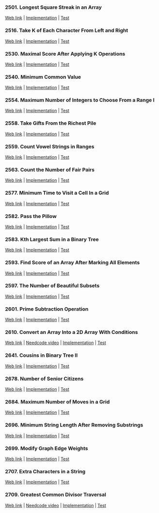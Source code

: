 ### 2501. Longest Square Streak in an Array

<a href="https://leetcode.com/problems/longest-square-streak-in-an-array">Web link</a> |
[Implementation](src/main/java/leetcode/Solution02501.java) |
[Test](src/test/java/leetcode/Solution02501Test.java)

### 2516. Take K of Each Character From Left and Right

<a href="https://leetcode.com/problems/take-k-of-each-character-from-left-and-right">Web link</a> |
[Implementation](src/main/java/leetcode/Solution02516.java) |
[Test](src/test/java/leetcode/Solution02516Test.java)

### 2530. Maximal Score After Applying K Operations

<a href="https://leetcode.com/problems/maximal-score-after-applying-k-operations">Web link</a> |
[Implementation](src/main/java/leetcode/Solution02530.java) |
[Test](src/test/java/leetcode/Solution02530Test.java)

### 2540. Minimum Common Value

<a href="https://leetcode.com/problems/minimum-common-value">Web link</a> |
[Implementation](src/main/java/leetcode/Solution02540.java) |
[Test](src/test/java/leetcode/Solution02540Test.java)

### 2554. Maximum Number of Integers to Choose From a Range I

<a href="https://leetcode.com/problems/maximum-number-of-integers-to-choose-from-a-range-i">Web link</a> |
[Implementation](src/main/java/leetcode/Solution02554.java) |
[Test](src/test/java/leetcode/Solution02554Test.java)

### 2558. Take Gifts From the Richest Pile

<a href="https://leetcode.com/problems/take-gifts-from-the-richest-pile">Web link</a> |
[Implementation](src/main/java/leetcode/Solution02558.java) |
[Test](src/test/java/leetcode/Solution02558Test.java)

### 2559. Count Vowel Strings in Ranges

<a href="https://leetcode.com/problems/count-vowel-strings-in-ranges">Web link</a> |
[Implementation](src/main/java/leetcode/Solution02559.java) |
[Test](src/test/java/leetcode/Solution02559Test.java)

### 2563. Count the Number of Fair Pairs

<a href="https://leetcode.com/problems/count-the-number-of-fair-pairs">Web link</a> |
[Implementation](src/main/java/leetcode/Solution02563.java) |
[Test](src/test/java/leetcode/Solution02563Test.java)

### 2577. Minimum Time to Visit a Cell In a Grid

<a href="https://leetcode.com/problems/minimum-time-to-visit-a-cell-in-a-grid">Web link</a> |
[Implementation](src/main/java/leetcode/Solution02577.java) |
[Test](src/test/java/leetcode/Solution02577Test.java)

### 2582. Pass the Pillow

<a href="https://leetcode.com/problems/pass-the-pillow">Web link</a> |
[Implementation](src/main/java/leetcode/Solution02582.java) |
[Test](src/test/java/leetcode/Solution02582Test.java)

### 2583. Kth Largest Sum in a Binary Tree

<a href="https://leetcode.com/problems/kth-largest-sum-in-a-binary-tree">Web link</a> |
[Implementation](src/main/java/leetcode/Solution02583.java) |
[Test](src/test/java/leetcode/Solution02583Test.java)

### 2593. Find Score of an Array After Marking All Elements

<a href="https://leetcode.com/problems/find-score-of-an-array-after-marking-all-elements">Web link</a> |
[Implementation](src/main/java/leetcode/Solution02593.java) |
[Test](src/test/java/leetcode/Solution02593Test.java)

### 2597. The Number of Beautiful Subsets

<a href="https://leetcode.com/problems/the-number-of-beautiful-subsets">Web link</a> |
[Implementation](src/main/java/leetcode/Solution02597.java) |
[Test](src/test/java/leetcode/Solution02597Test.java)

### 2601. Prime Subtraction Operation

<a href="https://leetcode.com/problems/prime-subtraction-operation">Web link</a> |
[Implementation](src/main/java/leetcode/Solution02601.java) |
[Test](src/test/java/leetcode/Solution02601Test.java)

### 2610. Convert an Array Into a 2D Array With Conditions

<a href="https://leetcode.com/problems/convert-an-array-into-a-2d-array-with-conditions">Web link</a> |
<a href="https://www.youtube.com/watch?v=9pl1QiaGgmI">Needcode video</a> |
[Implementation](src/main/java/leetcode/Solution02610.java) |
[Test](src/test/java/leetcode/Solution02610Test.java)

### 2641. Cousins in Binary Tree II

<a href="https://leetcode.com/problems/cousins-in-binary-tree-ii">Web link</a> |
[Implementation](src/main/java/leetcode/Solution02641.java) |
[Test](src/test/java/leetcode/Solution02641Test.java)

### 2678. Number of Senior Citizens

<a href="https://leetcode.com/problems/number-of-senior-citizens">Web link</a> |
[Implementation](src/main/java/leetcode/Solution02678.java) |
[Test](src/test/java/leetcode/Solution02678Test.java)

### 2684. Maximum Number of Moves in a Grid

<a href="https://leetcode.com/problems/maximum-number-of-moves-in-a-grid">Web link</a> |
[Implementation](src/main/java/leetcode/Solution02684.java) |
[Test](src/test/java/leetcode/Solution02684Test.java)

### 2696. Minimum String Length After Removing Substrings

<a href="https://leetcode.com/problems/minimum-string-length-after-removing-substrings">Web link</a> |
[Implementation](src/main/java/leetcode/Solution02696.java) |
[Test](src/test/java/leetcode/Solution02696Test.java)

### 2699. Modify Graph Edge Weights

<a href="https://leetcode.com/problems/modify-graph-edge-weights">Web link</a> |
[Implementation](src/main/java/leetcode/Solution02699.java) |
[Test](src/test/java/leetcode/Solution02699Test.java)

### 2707. Extra Characters in a String

<a href="https://leetcode.com/problems/extra-characters-in-a-string">Web link</a> |
[Implementation](src/main/java/leetcode/Solution02707.java) |
[Test](src/test/java/leetcode/Solution02707Test.java)

### 2709. Greatest Common Divisor Traversal

<a href="https://leetcode.com/problems/greatest-common-divisor-traversal">Web link</a> |
<a href="https://www.youtube.com/watch?v=jZ-RVp5CVYY">Needcode video</a> |
[Implementation](src/main/java/leetcode/Solution02709.java) |
[Test](src/test/java/leetcode/Solution02709Test.java)
